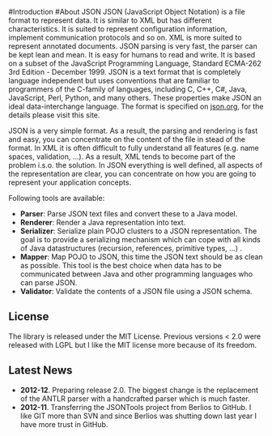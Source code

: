 #Introduction
#About JSON 
JSON (JavaScript Object Notation) is a file format to represent data. It is similar to XML but has different characteristics. It is suited to represent configuration information, implement communication protocols and so on. XML is more suited to represent annotated documents. JSON parsing is very fast, the parser can be kept lean and mean. It is easy for humans to read and write. It is based on a subset of the JavaScript Programming Language, Standard ECMA-262 3rd Edition - December 1999. JSON is a text format that is completely language independent but uses conventions that are familiar to programmers of the C-family of languages, including C, C++, C#, Java, JavaScript, Perl, Python, and many others. These properties make JSON an ideal data-interchange language. The format is specified on [json.org](http://www.json.org/), for the details please visit this site.

JSON is a very simple format. As a result, the parsing and rendering is fast and easy, you can concentrate on the content of the file in stead of the format. In XML it is often difficult to fully understand all features (e.g. name spaces, validation, ...). As a result, XML tends to become part of the problem i.s.o. the solution. In JSON everything is well defined, all aspects of the representation are clear, you can concentrate on how you are going to represent your application concepts.

Following tools are available:

* **Parser**: Parse JSON text files and convert these to a Java model.
* **Renderer**: Render a Java representation into text.
* **Serializer**: Serialize plain POJO clusters to a JSON representation. The goal is to provide a serializing mechanism which can cope with all kinds of Java datastructures (recursion, references, primitive types, ...) .
* **Mapper**: Map POJO to JSON, this time the JSON text should be as clean as possible. This tool is the best choice when data has to be communicated between Java and other programming languages who can parse JSON.
* **Validator**: Validate the contents of a JSON file using a JSON schema.

## License

The library is released under the MIT License. Previous versions < 2.0 were released with LGPL but I like the MIT license more because of its freedom.

## Latest News

* **2012-12**. Preparing release 2.0. The biggest change is the replacement of the ANTLR parser with a handcrafted parser which is much faster.
* **2012-11**. Transferring the JSONTools project from Berlios to GitHub. I like GIT more than SVN and since Berlios was shutting down last year I have more trust in GitHub.